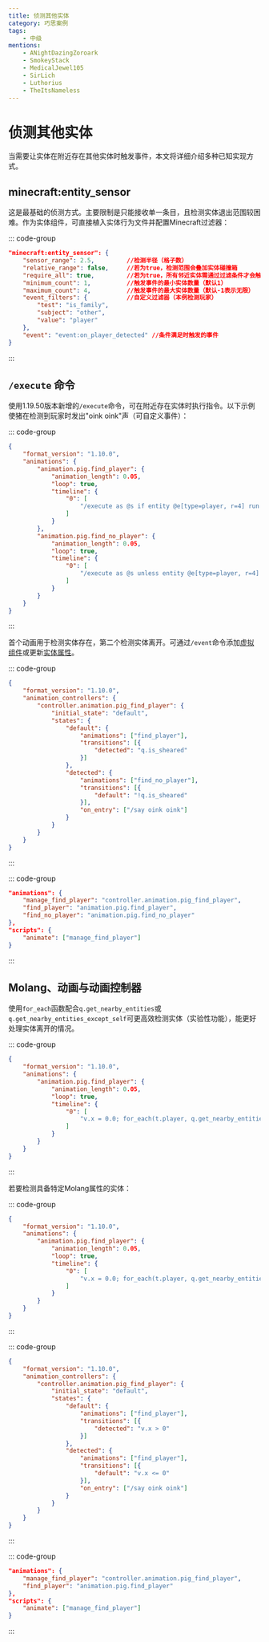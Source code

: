 ```yaml
---
title: 侦测其他实体
category: 巧思案例
tags:
    - 中级
mentions:
    - ANightDazingZoroark
    - SmokeyStack
    - MedicalJewel105
    - SirLich
    - Luthorius
    - TheItsNameless
---
```


# 侦测其他实体

<!--@include: @/wiki/bedrock-wiki-mirror.md-->

当需要让实体在附近存在其他实体时触发事件，本文将详细介绍多种已知实现方式。

## minecraft:entity_sensor

这是最基础的侦测方式。主要限制是只能接收单一条目，且检测实体退出范围较困难。作为实体组件，可直接植入实体行为文件并配置Minecraft过滤器：

::: code-group
```json [BP/entities/my_entity.json#components]
"minecraft:entity_sensor": {
    "sensor_range": 2.5,         //检测半径（格子数）
    "relative_range": false,     //若为true，检测范围会叠加实体碰撞箱
    "require_all": true,         //若为true，所有邻近实体需通过过滤条件才会触发事件
    "minimum_count": 1,          //触发事件的最小实体数量（默认1）
    "maximum_count": 4,          //触发事件的最大实体数量（默认-1表示无限）
    "event_filters": {           //自定义过滤器（本例检测玩家）
        "test": "is_family",
        "subject": "other",
        "value": "player"
    },
    "event": "event:on_player_detected" //条件满足时触发的事件
}
```
:::

## `/execute` 命令

使用1.19.50版本新增的`/execute`命令，可在附近存在实体时执行指令。以下示例使猪在检测到玩家时发出"oink oink"声（可自定义事件）：

::: code-group
```json [BP/animations/detection_animation.json]
{
    "format_version": "1.10.0",
    "animations": {
        "animation.pig.find_player": {
            "animation_length": 0.05,
            "loop": true,
            "timeline": {
                "0": [
                    "/execute as @s if entity @e[type=player, r=4] run event entity @s wiki:player_detected"
                ]
            }
        },
        "animation.pig.find_no_player": {
            "animation_length": 0.05,
            "loop": true,
            "timeline": {
                "0": [
                    "/execute as @s unless entity @e[type=player, r=4] run event entity @s wiki:no_player_detected"
                ]
            }
        }
    }
}
```
:::

首个动画用于检测实体存在，第二个检测实体离开。可通过`/event`命令添加[虚拟组件](/wiki/entities/dummy-components)或更新[实体属性](https://learn.microsoft.com/zh-cn/minecraft/creator/documents/introductiontoentityproperties)。

::: code-group
```json [BP/animation_controllers/pig_animation_controllers.json]
{
    "format_version": "1.10.0",
    "animation_controllers": {
        "controller.animation.pig_find_player": {
            "initial_state": "default",
            "states": {
                "default": {
                    "animations": ["find_player"],
                    "transitions": [{
                        "detected": "q.is_sheared"
                    }]
                },
                "detected": {
                    "animations": ["find_no_player"],
                    "transitions": [{
                        "default": "!q.is_sheared"
                    }],
                    "on_entry": ["/say oink oink"]
                }
            }
        }
    }
}
```
:::

::: code-group
```json [BP/entities/my_entity.json#description]
"animations": {
    "manage_find_player": "controller.animation.pig_find_player",
    "find_player": "animation.pig.find_player",
    "find_no_player": "animation.pig.find_no_player"
},
"scripts": {
    "animate": ["manage_find_player"]
}
```
:::

## Molang、动画与动画控制器

使用`for_each`函数配合`q.get_nearby_entities`或`q.get_nearby_entities_except_self`可更高效检测实体（实验性功能），能更好处理实体离开的情况。

::: code-group
```json [BP/animations/detection_animation.json]
{
    "format_version": "1.10.0",
    "animations": {
        "animation.pig.find_player": {
            "animation_length": 0.05,
            "loop": true,
            "timeline": {
                "0": [
                    "v.x = 0.0; for_each(t.player, q.get_nearby_entities_except_self(16, 'minecraft:player'), { v.x = v.x + 1; }); return v.x > 0.0;"
                ]
            }
        }
    }
}
```
:::

若要检测具备特定Molang属性的实体：

::: code-group
```json [BP/animations/detection_animation.json]
{
    "format_version": "1.10.0",
    "animations": {
        "animation.pig.find_player": {
            "animation_length": 0.05,
            "loop": true,
            "timeline": {
                "0": [
                    "v.x = 0.0; for_each(t.player, q.get_nearby_entities_except_self(2, 'minecraft:player'), { v.x = v.x + (t.player -> q.is_sheared); }); return v.x > 0.0;"
                ]
            }
        }
    }
}
```
:::

::: code-group
```json [BP/animation_controllers/pig_animation_controllers.json]
{
    "format_version": "1.10.0",
    "animation_controllers": {
        "controller.animation.pig_find_player": {
            "initial_state": "default",
            "states": {
                "default": {
                    "animations": ["find_player"],
                    "transitions": [{
                        "detected": "v.x > 0"
                    }]
                },
                "detected": {
                    "animations": ["find_player"],
                    "transitions": [{
                        "default": "v.x <= 0"
                    }],
                    "on_entry": ["/say oink oink"]
                }
            }
        }
    }
}
```
:::

::: code-group
```json [BP/entities/my_entity.json#description]
"animations": {
    "manage_find_player": "controller.animation.pig_find_player",
    "find_player": "animation.pig.find_player"
},
"scripts": {
    "animate": ["manage_find_player"]
}
```
:::